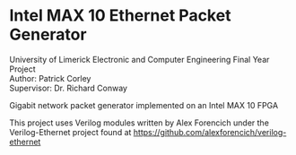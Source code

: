 # Intel MAX 10 Ethernet Packet Generator
University of Limerick Electronic and Computer Engineering Final Year Project   
Author: Patrick Corley   
Supervisor: Dr. Richard Conway   
  
Gigabit network packet generator implemented on an Intel MAX 10 FPGA

This project uses Verilog modules written by Alex Forencich under the Verilog-Ethernet project found at https://github.com/alexforencich/verilog-ethernet
